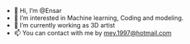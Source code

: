 - 👋 Hi, I’m @Ensar
- 👀 I’m interested in Machine learning, Coding and modeling.
- 🌱 I’m currently working as 3D artist
- 📫 You can contact with me by mey.1997@hotmail.com
